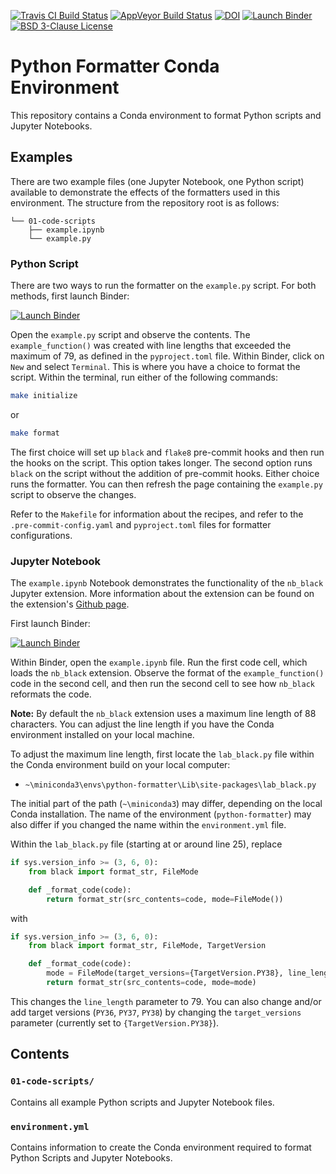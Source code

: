 [![Travis CI Build Status](https://travis-ci.com/calekochenour/python-formatter-env.svg?branch=main)](https://travis-ci.com/calekochenour/python-formatter-env)
[![AppVeyor Build Status](https://ci.appveyor.com/api/projects/status/32r7s2skrgm9ubva?svg=true)](https://ci.appveyor.com/project/calekochenour/python-formatter-env)
[![DOI](https://zenodo.org/badge/DOI/10.5281/zenodo.4245337.svg)](https://doi.org/10.5281/zenodo.4245337)
[![Launch Binder](https://mybinder.org/badge_logo.svg)](https://mybinder.org/v2/gh/calekochenour/python-formatter-env/main)
[![BSD 3-Clause License](https://img.shields.io/badge/License-BSD%203--Clause-blue.svg)](https://opensource.org/licenses/BSD-3-Clause)

# Python Formatter Conda Environment

This repository contains a Conda environment to format Python scripts and Jupyter Notebooks.

## Examples

There are two example files (one Jupyter Notebook, one Python script) available to demonstrate the effects of the formatters used in this environment. The structure from the repository root is as follows:

```
└── 01-code-scripts
    ├── example.ipynb
    └── example.py
```

### Python Script

There are two ways to run the formatter on the `example.py` script. For both methods, first launch Binder:

[![Launch Binder](https://mybinder.org/badge_logo.svg)](https://mybinder.org/v2/gh/calekochenour/python-formatter-env/main)

Open the `example.py` script and observe the contents. The `example_function()` was created with line lengths that exceeded the maximum of 79, as defined in the `pyproject.toml` file. Within Binder, click on `New` and select `Terminal`. This is where you have a choice to format the script. Within the terminal, run either of the following commands:

```bash
make initialize
```

or

```bash
make format
```

The first choice will set up `black` and `flake8` pre-commit hooks and then run the hooks on the script. This option takes longer. The second option runs `black` on the script without the addition of pre-commit hooks. Either choice runs the formatter. You can then refresh the page containing the `example.py` script to observe the changes.

Refer to the `Makefile` for information about the recipes, and refer to the `.pre-commit-config.yaml` and `pyproject.toml` files for formatter configurations.

### Jupyter Notebook

The `example.ipynb` Notebook demonstrates the functionality of the `nb_black` Jupyter extension. More information about the extension can be found on the extension's [Github page](https://github.com/dnanhkhoa/nb_black).

First launch Binder:

[![Launch Binder](https://mybinder.org/badge_logo.svg)](https://mybinder.org/v2/gh/calekochenour/python-formatter-env/main)

Within Binder, open the `example.ipynb` file. Run the first code cell, which loads the `nb_black` extension. Observe the format of the `example_function()` code in the second cell, and then run the second cell to see how `nb_black` reformats the code.

**Note:** By default the `nb_black` extension uses a maximum line length of 88 characters. You can adjust the line length if you have the Conda environment installed on your local machine.

To adjust the maximum line length, first locate the `lab_black.py` file within the Conda environment build on your local computer:

* `~\miniconda3\envs\python-formatter\Lib\site-packages\lab_black.py`

The initial part of the path (`~\miniconda3`) may differ, depending on the local Conda installation. The name of the environment (`python-formatter`) may also differ if you changed the name within the `environment.yml` file.

Within the `lab_black.py` file (starting at or around line 25), replace

```python
if sys.version_info >= (3, 6, 0):
    from black import format_str, FileMode

    def _format_code(code):
        return format_str(src_contents=code, mode=FileMode())
```

with

```python
if sys.version_info >= (3, 6, 0):
    from black import format_str, FileMode, TargetVersion

    def _format_code(code):
        mode = FileMode(target_versions={TargetVersion.PY38}, line_length=79)
        return format_str(src_contents=code, mode=mode)
```

This changes the `line_length` parameter to 79. You can also change and/or add target versions (`PY36`, `PY37`, `PY38`) by changing the `target_versions` parameter (currently set to `{TargetVersion.PY38}`).

## Contents

### `01-code-scripts/`

Contains all example Python scripts and Jupyter Notebook files.

### `environment.yml`

Contains information to create the Conda environment required to format Python Scripts and Jupyter Notebooks.  
